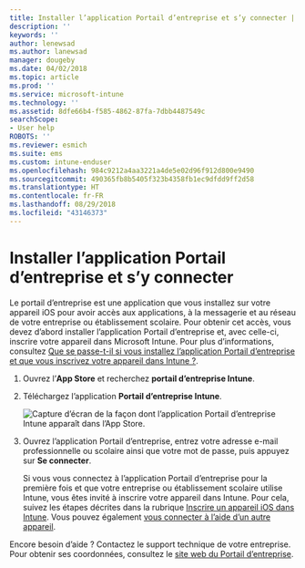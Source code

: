 ```yaml
---
title: Installer l’application Portail d’entreprise et s’y connecter | Microsoft Docs
description: ''
keywords: ''
author: lenewsad
ms.author: lanewsad
manager: dougeby
ms.date: 04/02/2018
ms.topic: article
ms.prod: ''
ms.service: microsoft-intune
ms.technology: ''
ms.assetid: 8dfe66b4-f585-4862-87fa-7dbb4487549c
searchScope:
- User help
ROBOTS: ''
ms.reviewer: esmich
ms.suite: ems
ms.custom: intune-enduser
ms.openlocfilehash: 984c9212a4aa3221a4de5e02d96f912d800e9490
ms.sourcegitcommit: 490365fb8b5405f323b4358fb1ec9dfdd9ff2d58
ms.translationtype: HT
ms.contentlocale: fr-FR
ms.lasthandoff: 08/29/2018
ms.locfileid: "43146373"
---
```

# <a name="install-and-sign-in-to-the-company-portal-app"></a>Installer l’application Portail d’entreprise et s’y connecter

Le portail d’entreprise est une application que vous installez sur votre appareil iOS pour avoir accès aux applications, à la messagerie et au réseau de votre entreprise ou établissement scolaire. Pour obtenir cet accès, vous devez d’abord installer l’application Portail d’entreprise et, avec celle-ci, inscrire votre appareil dans Microsoft Intune. Pour plus d’informations, consultez [Que se passe-t-il si vous installez l’application Portail d’entreprise et que vous inscrivez votre appareil dans Intune ?](what-happens-if-you-install-the-company-portal-app-and-enroll-your-device-in-intune-ios.md).

1.  Ouvrez l’**App Store** et recherchez **portail d’entreprise Intune**.

2.  Téléchargez l’application **Portail d’entreprise Intune**.

    ![Capture d’écran de la façon dont l’application Portail d’entreprise Intune apparaît dans l’App Store.](./media/cp_iosredesign_after_1803_04.png)

3.  Ouvrez l’application Portail d’entreprise, entrez votre adresse e-mail professionnelle ou scolaire ainsi que votre mot de passe, puis appuyez sur **Se connecter**.

    Si vous vous connectez à l’application Portail d’entreprise pour la première fois et que votre entreprise ou établissement scolaire utilise Intune, vous êtes invité à inscrire votre appareil dans Intune. Pour cela, suivez les étapes décrites dans la rubrique [Inscrire un appareil iOS dans Intune](enroll-your-device-in-intune-ios.md). Vous pouvez également [vous connecter à l’aide d’un autre appareil](https://docs.microsoft.com/intune-user-help/sign-in-to-the-company-portal#signing-in-from-another-device).

Encore besoin d’aide ? Contactez le support technique de votre entreprise. Pour obtenir ses coordonnées, consultez le [site web du Portail d’entreprise](https://go.microsoft.com/fwlink/?linkid=2010980).
